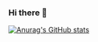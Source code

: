 ### Hi there 👋

[![Anurag's GitHub stats](https://github-readme-stats.vercel.app/api?username=C0KE)](https://github.com/anuraghazra/github-readme-stats)

